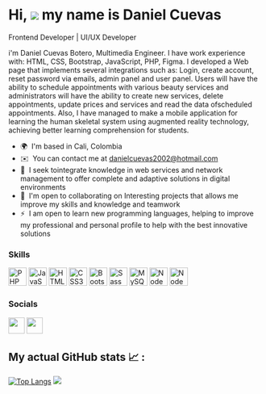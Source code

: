 # Hi, ![](https://user-images.githubusercontent.com/18350557/176309783-0785949b-9127-417c-8b55-ab5a4333674e.gif) my name is Daniel Cuevas

Frontend Developer | UI/UX Developer

i'm Daniel Cuevas Botero, Multimedia Engineer. I have work experience with: HTML, CSS, Bootstrap, JavaScript, PHP, Figma. I developed a Web page that implements several integrations such as: Login, create account, reset password via emails, admin panel and user panel. Users will have the ability to schedule appointments with various beauty services and administrators will have the ability to create new services, delete appointments, update prices and services and read the data ofscheduled appointments. Also, I have managed to make a mobile application for learning the human skeletal system using augmented reality technology, achieving better learning comprehension for students.

* 🌍  I'm based in Cali, Colombia
* ✉️  You can contact me at [danielcuevas2002@hotmail.com](mailto:danielcuevas2002@hotmail.com)
* 🧠  I seek tointegrate knowledge in web services and network management to offer complete and adaptive solutions in digital environments
* 🤝  I'm open to collaborating on Interesting projects that allows me improve my skills and knowledge and teamwork
* ⚡  I am open to learn new programming languages, helping to improve my professional and personal profile to help with the best innovative solutions

### Skills


<p align="left">
<a href="https://www.php.net/" target="_blank" rel="noreferrer"><img src="https://raw.githubusercontent.com/danielcranney/readme-generator/main/public/icons/skills/php-colored.svg" width="36" height="36" alt="PHP" /></a>
<a href="https://developer.mozilla.org/en-US/docs/Web/JavaScript" target="_blank" rel="noreferrer"><img src="https://raw.githubusercontent.com/danielcranney/readme-generator/main/public/icons/skills/javascript-colored.svg" width="36" height="36" alt="JavaScript" /></a>
<a href="https://developer.mozilla.org/en-US/docs/Glossary/HTML5" target="_blank" rel="noreferrer"><img src="https://raw.githubusercontent.com/danielcranney/readme-generator/main/public/icons/skills/html5-colored.svg" width="36" height="36" alt="HTML5" /></a>
<a href="https://www.w3.org/TR/CSS/#css" target="_blank" rel="noreferrer"><img src="https://raw.githubusercontent.com/danielcranney/readme-generator/main/public/icons/skills/css3-colored.svg" width="36" height="36" alt="CSS3" /></a>
<a href="https://getbootstrap.com/" target="_blank" rel="noreferrer"><img src="https://raw.githubusercontent.com/danielcranney/readme-generator/main/public/icons/skills/bootstrap-colored.svg" width="36" height="36" alt="Bootstrap" /></a>
<a href="https://sass-lang.com/" target="_blank" rel="noreferrer"><img src="https://raw.githubusercontent.com/danielcranney/readme-generator/main/public/icons/skills/sass-colored.svg" width="36" height="36" alt="Sass" /></a>
<a href="https://www.mysql.com/" target="_blank" rel="noreferrer"><img src="https://raw.githubusercontent.com/danielcranney/readme-generator/main/public/icons/skills/mysql-colored.svg" width="36" height="36" alt="MySQL" /></a>
<a href="https://nodejs.org/en/" target="_blank" rel="noreferrer"><img src="https://raw.githubusercontent.com/danielcranney/readme-generator/main/public/icons/skills/nodejs-colored.svg" width="36" height="36" alt="NodeJS" /></a>
<a href="https://www.figma.com" target="_blank" rel="noreferrer"><img src="https://raw.githubusercontent.com/danielcranney/readme-generator/main/public/icons/skills/figma.svg" width="36" height="36" alt="NodeJS" /></a>
</p>

### Socials

<p align="left"> <a href="https://www.github.com/Danicubo" target="_blank" rel="noreferrer"><img src="https://raw.githubusercontent.com/danielcranney/readme-generator/main/public/icons/socials/github-dark.svg" width="32" height="32" /></a> <a href="https://www.linkedin.com/in/danicubo/" target="_blank" rel="noreferrer"><img src="https://raw.githubusercontent.com/danielcranney/readme-generator/main/public/icons/socials/linkedin.svg" width="32" height="32" /></a></p>


## My actual GitHub stats :chart_with_upwards_trend: : 
[![Top Langs](https://github-readme-stats-git-masterrstaa-rickstaa.vercel.app/api/top-langs/?username=Danicubo)](https://github.com/anuraghazra/github-readme-stats)
<picture>
  <source
    srcset="https://github-readme-stats.vercel.app/api?username=Danicubo&show_icons=true&theme=dark"
    media="(prefers-color-scheme: dark)"
  />
  <source
    srcset="https://github-readme-stats.vercel.app/api?username=Danicubo&show_icons=true"
    media="(prefers-color-scheme: dark), (prefers-color-scheme: no-preference)"
  />
  <img src="https://github-readme-stats.vercel.app/api?username=Danicubo&show_icons=true" />
</picture>
